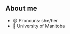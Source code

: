 ## About me


<!---**f-osss/f-osss** is a ✨ _special_ ✨ repository because its `README.md` (this file) appears on your GitHub profile.

Here are some ideas to get you started:
 🌱 I’m currently learning web development-->
- 😄 Pronouns: she/her
- 🏫 University of Manitoba
<!--- 👯 I’m looking to collaborate on ...
- 🤔 I’m looking for help with ...
- 💬 Ask me about ...
- 📫 How to reach me: ...
- ⚡ Fun fact: ...
-->
